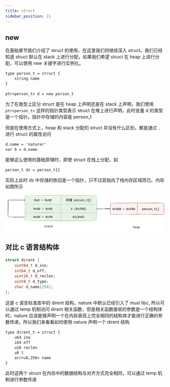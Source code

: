 ```yaml
---
title: struct
sidebar_position: 11
---
```


## new 

在基础章节我们介绍了 struct 的使用，在这里我们将继续深入 struct。我们已经知道 struct 默认在 stack 上进行分配，如果我们希望 struct 在 heap 上进行分配，可以使用 new 关键字进行实例化。

```nature
type person_t = struct {
    string name
}

ptr<person_t> d = new person_t
```

为了在类型上区分 struct 是在 heap 上声明还是在 stack 上声明，我们使用 `ptr<person_t>` 这样的指针类型表示 struct 在堆上进行声明，此时变量 d 的类型是一个指针。指针中存储的内容是 person_t

但是在使用方式上，heap 和 stack 分配的 struct 并没有什么区别，都是通过 `.` 进行 struct 的属性访问

```nature
d.name = 'naturer'
var b = d.name
```

能够这么使用的基础原理时，即使 struct 在栈上分配，如

```nature
person_t ds = person_t{}
```

实际上此时 ds 中存储的依旧是一个指针，只不过其指向了栈内存区域而已。内存如图所示

![](https://raw.githubusercontent.com/weiwenhao/pictures/main/blogs20230915185416.png)

## 对比 c 语言结构体

```c
struct dirent {
	uint64_t d_ino;
	int64_t d_off;
	uint16_t d_reclen;
	uint8_t d_type;
	char d_name[256];
};
```

这是 c 语言标准库中的 dirent 结构，nature 中默认已经引入了 musl libc, 所以可以通过 temp 机制访问 dirent 相关函数，但是相关函数接收的参数是一个结构体时，nature 应该能够声明一个在内存表现上完全相同的结构体才能进行正确的参数传递，所以我们来看看如何使用 nature 声明一个 dirent 结构

```nature
type dirent_t = struct {
    u64 ino
    i64 off
    u16 reclen
    u8 t
    arr<u8,256> name
}
```

此时这两个 struct 在内存中的数据结构与对齐方式完全相同，可以通过 temp 机制进行参数传递

